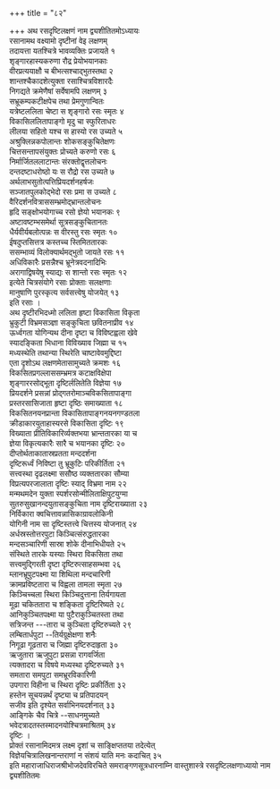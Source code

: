+++
title = "८२"

+++
अथ रसदृष्टिलक्षणं नाम द्व्यशीतितमोऽध्यायः  
रसानामथ वक्ष्यामो दृष्टीनां वेइ लक्षणम्  
तदायत्ता यतश्चित्रे भावव्यक्तिः प्रजायते १  
शृङ्गारहास्यकरुणा रौद्र प्रेयोभयानकाः  
वीरप्रत्ययाक्षौ च बीभत्सश्चाद्भुतस्तथा २  
शान्तश्चैकादशेत्युक्ता रसाश्चित्रविशारदैः  
निगद्यते क्रमेणैषां सर्वेषामपि लक्षणम् ३  
सभ्रूकम्पकटीक्षपेच तथा प्रेमगुणान्वितः  
यत्रेष्टललिता चेष्टा स शृङ्गारो रसः स्मृतः ४  
विकासिललितापाङ्गो मृदु चा स्फुरिताधरः  
लीलया सहितो यश्च स हास्यो रस उच्यते ५  
अश्रुक्लिन्नकपोलान्तः शोकसङ्कुचितेक्षणः  
चित्तसन्तापसंयुक्तः प्रोच्यते करुणो रसः ६  
निर्मार्जितललाटान्तः संरक्तोद्वृत्तलोचनः  
दन्तदष्टाधरोष्ठो यः स रौद्रो रस उच्यते ७  
अर्थलाभसुतोत्पत्तिप्रियदर्शनहर्षजः  
सञ्जातपुलकोद्भेदो रसः प्रमा स उच्यते ८  
वैरिदर्शनवित्राससम्भ्रमोद्भ्रान्तलोचनः  
हृदि सङ्क्षोभयोगाच्च रसो ज्ञेयो भयानकः ९  
अष्टावष्टम्भसमेर्था सूत्रसङ्कुचितानतः  
धैर्यवीर्यबलोत्पन्नः स वीरस्तु रसः स्मृतः १०  
ईषदुप्तसित्तत्र कस्तच्च स्तिमिततारकः  
ससम्भाव्यं विलोक्यार्थमद्भुतो जायते रसः ११  
अधिविकारैः प्रसन्नैश्च भ्रूनेत्रवदनादिभिः  
अरागाद्विषयेषु स्याद्यः स शान्तो रसः स्मृतः १२  
इत्येते चित्रसंयोगे रसाः प्रोक्ताः सलक्षणाः  
मानुषाणि पुरस्कृत्य सर्वसत्त्वेषु योजयेत् १३  
इति रसाः ।  
अथ दृष्टीरभिदध्मो ललिता हृष्टा विकासिता विकृता  
भ्रुकुटी विभ्रमसञ्ज्ञा सङ्कुचिता छवितनाप्रीव १४  
ऊर्ध्वगता योगिन्यथ दीना दृष्टा च विविष्टह्वला खेवे  
स्यादङ्किता भिधाना विविख्याव जिह्मा च १५  
मध्यस्थेति तथान्या स्थिरेति चाष्टावेवमुद्दिष्टा  
एता दृशोऽथ लक्षणमेतासामुच्यते क्रमशः १६  
विकसितप्रगल्लाससम्भ्रमत्र कटाक्षविक्षेपा  
शृङ्गाररसोद्भूता दृष्टिर्ललितेति विज्ञेया १७  
प्रियदर्शने प्रसन्नां प्रोद्गतरोमाञ्चविकसितापाङ्गा  
प्रस्तरसासिजाता हृष्टा दृष्ठिः समाख्याता १८  
विकसितनयनप्रान्ता विकासितापाङ्गनयनगण्डतला  
क्रीडाकारयुताहास्यरसे विकासिता दृष्टिः १९  
विख्याता प्रीतिविकारिर्व्यक्तभया भ्रान्ततारका या च  
ज्ञेया विकृत्यकारैः सारै च भयानका दृष्टिः २०  
दीप्तोर्थताकातास्रप्रतता मन्ददर्शना  
दृष्टिरूर्ध्वं निविष्टा तु भ्रूकुटिः परिकीर्तिता २१  
सत्त्वस्था दृढलक्ष्मा ससौष्ठ व्यक्ततारका सौम्या  
विप्रत्यपरजालाता दृष्टिः स्याद् विभ्रमा नाम २२  
मन्मथमदेन युक्ता स्पर्शरसोन्मीलिताक्षिपुटयुग्मा  
सुतरुसुखानन्दयुतासङ्कुचिता नाम दृष्टिराख्याता २३  
निर्विकारा क्वचित्तावन्नासिकाग्रावलोकिनी  
योगिनी नाम सा दृष्टिस्तत्त्वे चित्तस्य योजनात् २४  
अर्धस्रस्तोत्तरपुटा किञ्चित्संरुद्धतारका  
मन्दसञ्चारिणी सास्रा शोके दीनाभिधीयते २५  
संस्थिते तारके यस्याः स्थिरा विकसिता तथा  
सत्त्वमुद्गिरती दृष्टा दृष्टिरुत्साहसम्भवा २६  
म्लानभ्रूपुटपक्ष्मा या शिथिला मन्दचारिणी  
क्रामप्रविष्टतारा च विह्वला तामला स्मृता २७  
किञ्चिच्चला स्थिरा किञ्चिदुत्ताना तिर्यगायता  
मूढा चकिततारा च शङ्किता दृष्टिरिष्यते २८  
आनिकुञ्चितपक्ष्मा या पुटैराकुञ्चितस्ता तथा  
सत्रिजन्त ---तारा च कुञ्चिता दृष्टिरुच्यते २९  
लम्बितार्धपुटा --तिर्यग्रूक्षेक्षणा शनैः  
निगूढा गूढतारा च जिह्मा दृष्टिरुदाहृता ३०  
ऋजुतारा ऋजुपुटा प्रसन्ना रागवर्जिता  
त्यक्तादरा च विषये मध्यस्था दृष्टिरुच्यते ३१  
समतारा समपुटा समभ्रूरविकारिणी  
उपगारा विहीना च स्थिरा दृष्टिः प्रकीर्तिता ३२  
हस्तेन सूचयन्नर्थं दृष्ट्या च प्रतिपादयन्  
सजीव इति दृश्येत सर्वाभिनयदर्शनात् ३३  
आङ्गिके चैव चित्रे --साधनमुच्यते  
भवेदत्रादतस्तस्मादनयोश्चित्रमाश्रितम् ३४  
दृष्टिः ।  
प्रोक्तं रसानामिदमत्र लक्ष्म दृशां च साङ्क्षिप्ततया तदेत्येत्  
विज्ञेयचित्रालिखनान्तराणां न संशयं याति मनः कदाचित् ३५  
इति महाराजाधिराजश्रीभोजदेवविरचिते समराङ्गणसूत्रधारनाम्नि वास्तुशास्त्रे
रसदृष्टिलक्षणाध्यायो नाम द्व्यशीतितमः  
   
